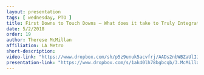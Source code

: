 ```yaml
---
layout: presentation
tags: [ wednesday, PTO ]
title: First Downs to Touch Downs – What does it take to Truly Integrate?
date: 5/2/2018
order: 19
author: Therese McMillan
affiliation: LA Metro
short-description:
video-link: "https://www.dropbox.com/sh/p5z9unuk5acvfrj/AADs2nbWBZaUlIJVlE4W0java/Day2/2018-05-02_Cal-ITC_Day2-3.McMillan.mp4"  
presentation-link: "https://www.dropbox.com/s/1ak40lh78bgbcqb/3.McMillan_calitp%205-2-18.pdf?dl=0"  
---
```

